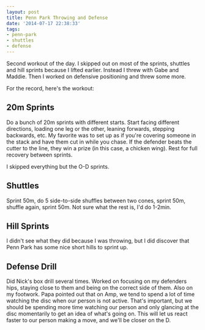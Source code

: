 ```yaml
---
layout: post
title: Penn Park Throwing and Defense
date: '2014-07-17 22:38:33'
tags:
- penn-park
- shuttles
- defense
---
```


Second workout of the day. I skipped out on most of the sprints, shuttles and hill sprints because I lifted earlier. Instead I threw with Gabe and Maddie. Then I worked on defensive positioning and threw some more.

For the record, here's the workout:

## 20m Sprints

Do a bunch of 20m sprints with different starts. Start facing different directions, loading one leg or the other, leaning forwards, stepping backwards, etc. My favorite was to set up as if you're covering someone in the stack and have them cut in while you chase. If the defender beats the cutter to the line, they win a prize (in this case, a chicken wing). Rest for full recovery between sprints.

I skipped everything but the O-D sprints.

## Shuttles

Sprint 50m, do 5 side-to-side shuffles between two cones, sprint 50m, shuffle again, sprint 50m. Not sure what the rest is, I'd do 1-2min.

## Hill Sprints

I didn't see what they did because I was throwing, but I did discover that Penn Park has some nice short hills to sprint up.

## Defense Drill

Did Nick's box drill several times. Worked on focusing on my defenders hips, staying close to them and being on the correct side of them. Also on my footwork. Papa pointed out that on Amp, we tend to spend a lot of time watching the disc when our person is not active. That's important, but we should be spending more time watching our person and only glancing at the disc momentarily to get an idea of what's going on. This will let us react faster to our person making a move, and we'll be closer on the D.

